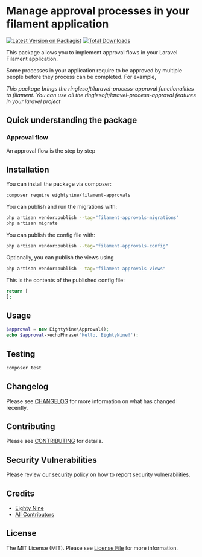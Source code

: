 # Manage approval processes in your filament application

[![Latest Version on Packagist](https://img.shields.io/packagist/v/eightynine/filament-approvals.svg?style=flat-square)](https://packagist.org/packages/eightynine/filament-approvals)
[![Total Downloads](https://img.shields.io/packagist/dt/eightynine/filament-approvals.svg?style=flat-square)](https://packagist.org/packages/eightynine/filament-approvals)


This package allows you to implement approval flows in your Laravel Filament application.

Some processes in your application require to be approved by multiple people before they process can be completed. For example, 

_This package brings the ringlesoft/laravel-process-approval functionalities to filament. You can use all the ringlesoft/laravel-process-approval features in your laravel project_

## Quick understanding the package

### Approval flow

An approval flow is the step by step

## Installation

You can install the package via composer:

```bash
composer require eightynine/filament-approvals
```

You can publish and run the migrations with:

```bash
php artisan vendor:publish --tag="filament-approvals-migrations"
php artisan migrate
```

You can publish the config file with:

```bash
php artisan vendor:publish --tag="filament-approvals-config"
```

Optionally, you can publish the views using

```bash
php artisan vendor:publish --tag="filament-approvals-views"
```

This is the contents of the published config file:

```php
return [
];
```

## Usage

```php
$approval = new EightyNine\Approval();
echo $approval->echoPhrase('Hello, EightyNine!');
```

## Testing

```bash
composer test
```

## Changelog

Please see [CHANGELOG](CHANGELOG.md) for more information on what has changed recently.

## Contributing

Please see [CONTRIBUTING](.github/CONTRIBUTING.md) for details.

## Security Vulnerabilities

Please review [our security policy](../../security/policy) on how to report security vulnerabilities.

## Credits

- [Eighty Nine](https://github.com/eighty9nine)
- [All Contributors](../../contributors)

## License

The MIT License (MIT). Please see [License File](LICENSE.md) for more information.
